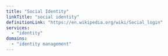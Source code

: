 ```yaml
---
title: "Social Identity"
linkTitle: "social identity"
definitionLink: "https://en.wikipedia.org/wiki/Social_login"
services:
  - "identity"
domains:
  - "identity management"
---
```

